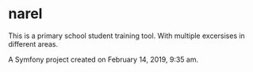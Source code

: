 narel
=====

This is a primary school student training tool.
With multiple excersises in different areas.

A Symfony project created on February 14, 2019, 9:35 am.

